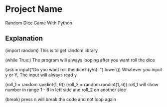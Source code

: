 # Project Name

Random Dice Game With Python

## Explanation

(import random)
This is to get random library

(while True:)
The program will always looping after you want roll the dice

(ask = input("Do you want roll the dice? (y/n): ").lower())
Whatever you input y or Y, The input will always read y

(roll_1 = random.randint(1, 6))
(roll_2 = random.randint(1, 6))
roll_1 will show number in range 1 - 6 in left side and roll_2 on another side

(break)
press n will break the code and not loop again
